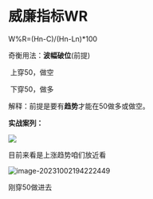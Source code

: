 # 威廉指标WR

W%R=(Hn-C)/(Hn-Ln)*100

奇衡用法：**波幅破位**(前提)

​	上穿50，做空

​	下穿50，做多

解释：前提是要有**趋势**才能在50做多或做空。

**实战案列：**

![](https://gitee.com/DiaoYangcao/md/raw/master/images/image-20231002193657133.png)

目前来看是上涨趋势咱们放近看

![image-20231002194222449](https://gitee.com/DiaoYangcao/md/raw/master/images/image-20231002194222449.png)

刚穿50做进去